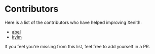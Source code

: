 # Contributors

Here is a list of the contributors who have helped improving Xenith:

- [abel](https://github.com/standard3)
- [kylm](https://github.com/0xkylm)

If you feel you're missing from this list, feel free to add yourself in a PR.
